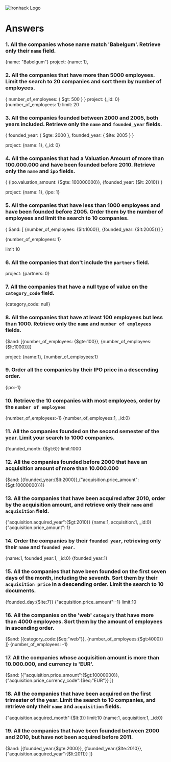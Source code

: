 ![Ironhack Logo](https://i.imgur.com/1QgrNNw.png)

# Answers

### 1. All the companies whose name match 'Babelgum'. Retrieve only their `name` field.

{name: "Babelgum"}
project: {name: 1}, 

### 2. All the companies that have more than 5000 employees. Limit the search to 20 companies and sort them by **number of employees**.

{
  number_of_employees: {
    $gt: 500
  }
}
project: {_id: 0}
{number_of_employees: 1}
limit: 20

### 3. All the companies founded between 2000 and 2005, both years included. Retrieve only the `name` and `founded_year` fields.

{
  founded_year: {
    $gte: 2000
  },
  founded_year: {
    $lte: 2005
  }
}

project: {name: 1}, {_id: 0}


### 4. All the companies that had a Valuation Amount of more than 100.000.000 and have been founded before 2010. Retrieve only the `name` and `ipo` fields.

{
    {ipo.valuation_amount: {$gte: 100000000}}, {founded_year: {$lt: 2010}} 
}

project: {name: 1}, {ipo: 1}

### 5. All the companies that have less than 1000 employees and have been founded before 2005. Order them by the number of employees and limit the search to 10 companies.

{ $and: [ {number_of_employees: {$lt:1000}}, {founded_year: {$lt:2005}}] }

{number_of_employees: 1}

limit 10

### 6. All the companies that don't include the `partners` field.

project: {partners: 0}

### 7. All the companies that have a null type of value on the `category_code` field.

{category_code: null}

### 8. All the companies that have at least 100 employees but less than 1000. Retrieve only the `name` and `number of employees` fields.

{$and: [{number_of_employees: {$gte:100}}, {number_of_employees: {$lt:1000}}]}

project: {name:1}, {number_of_employees:1}

### 9. Order all the companies by their IPO price in a descending order.

{ipo:-1}

### 10. Retrieve the 10 companies with most employees, order by the `number of employees`

{number_of_employees:-1}
{number_of_employees:1, _id:0}

### 11. All the companies founded on the second semester of the year. Limit your search to 1000 companies.

{founded_month: {$gt:6}} limit:1000

### 12. All the companies founded before 2000 that have an acquisition amount of more than 10.000.000

{$and: [{founded_year:{$lt:2000}},{"acquisition.price_amount":{$gt:10000000}}]}

### 13. All the companies that have been acquired after 2010, order by the acquisition amount, and retrieve only their `name` and `acquisition` field.

{"acquisition.acquired_year":{$gt:2010}}
{name:1, acquisition:1, _id:0}
{"acquisition.price_amount": 1}

### 14. Order the companies by their `founded year`, retrieving only their `name` and `founded year`.

{name:1, founded_year:1, _id:0}
{founded_year:1}

### 15. All the companies that have been founded on the first seven days of the month, including the seventh. Sort them by their `acquisition price` in a descending order. Limit the search to 10 documents.

{founded_day:{$lte:7}}
{"acquisition.price_amount":-1}
limit:10

### 16. All the companies on the 'web' `category` that have more than 4000 employees. Sort them by the amount of employees in ascending order.

{$and: [{category_code:{$eq:"web"}}, {number_of_employees:{$gt:4000}} ]}
{number_of_employees: -1}

### 17. All the companies whose acquisition amount is more than 10.000.000, and currency is 'EUR'.

{$and: [{"acquisition.price_amount":{$gt:10000000}}, {"acquisition.price_currency_code":{$eq:"EUR"}} ]}

### 18. All the companies that have been acquired on the first trimester of the year. Limit the search to 10 companies, and retrieve only their `name` and `acquisition` fields.

{"acquisition.acquired_month":{$lt:3}}
limit:10
{name:1, acquisition:1, _id:0}

### 19. All the companies that have been founded between 2000 and 2010, but have not been acquired before 2011.

{$and: [{founded_year:{$gte:2000}}, {founded_year:{$lte:2010}}, {"acquisition.acquired_year":{$lt:2011}} ]}
